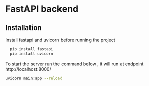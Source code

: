 # FastAPI backend


## Installation

Install fastapi and uvicorn before running the project

```bash
  pip install fastapi
  pip install uvicorn
```
To start the server run the command below , it will run at endpoint http://localhost:8000/
```bash
uvicorn main:app --reload
```
